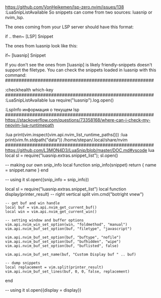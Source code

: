 https://github.com/VonHeikemen/lsp-zero.nvim/issues/138
:LuaSnipListAvailable
So snippets can come from two sources: luasnip or nvim_lsp.

The ones coming from your LSP server should have this format:

if .. then~     [LSP]     Snippet

The ones from luasnip look like this:

if~     [luasnip]     Snippet

If you don't see the ones from [luasnip] is likely friendly-snippets doesn't support the filetype. You can check the snippets loaded in luasnip with this command:
#######################################################

:checkhealth which-key
#######################################################
:LuaSnipListAvailable
lua require("luasnip").log.open()

:LspInfo информация о текущем lsp
#######################################################
https://stackoverflow.com/questions/73358168/where-can-i-check-my-neovim-lua-runtimepath

:lua print(vim.inspect(vim.api.nvim_list_runtime_paths()))
:lua print(vim.fn.stdpath("data"))  /home/stepan/.local/share/nvim
#######################################################
https://github.com/L3MON4D3/LuaSnip/blob/master/DOC.md#vscode
lua local sl = require("luasnip.extras.snippet_list"); sl.open()

-- making our own snip_info
local function snip_info(snippet)
	return { name = snippet.name }
end

-- using it
sl.open({snip_info = snip_info})



local sl = require("luasnip.extras.snippet_list")
local function display(printer_result)
    -- right vertical split
    vim.cmd("botright vnew")

    -- get buf and win handle
    local buf = vim.api.nvim_get_current_buf()
    local win = vim.api.nvim_get_current_win()

    -- setting window and buffer options
    vim.api.nvim_win_set_option(win, "foldmethod", "manual")
    vim.api.nvim_buf_set_option(buf, "filetype", "javascript")

    vim.api.nvim_buf_set_option(buf, "buftype", "nofile")
    vim.api.nvim_buf_set_option(buf, "bufhidden", "wipe")
    vim.api.nvim_buf_set_option(buf, "buflisted", false)

    vim.api.nvim_buf_set_name(buf, "Custom Display buf " .. buf)

    -- dump snippets
    local replacement = vim.split(printer_result)
    vim.api.nvim_buf_set_lines(buf, 0, 0, false, replacement)
end

-- using it
sl.open({display = display})
